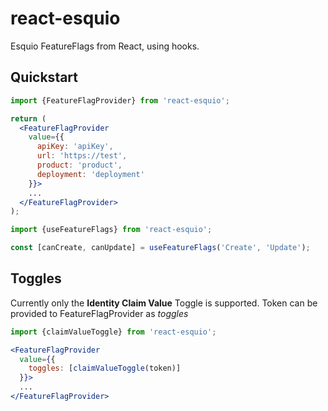 # react-esquio

Esquio FeatureFlags from React, using hooks.

## Quickstart

```jsx
import {FeatureFlagProvider} from 'react-esquio';

return (
  <FeatureFlagProvider
    value={{
      apiKey: 'apiKey',
      url: 'https://test',
      product: 'product',
      deployment: 'deployment'
    }}>
    ...
  </FeatureFlagProvider>
);
```

```jsx
import {useFeatureFlags} from 'react-esquio';

const [canCreate, canUpdate] = useFeatureFlags('Create', 'Update');
```

## Toggles

Currently only the **Identity Claim Value** Toggle is supported. Token can be provided to FeatureFlagProvider as *toggles*

```jsx
import {claimValueToggle} from 'react-esquio';

<FeatureFlagProvider
  value={{
    toggles: [claimValueToggle(token)]
  }}>
  ...
</FeatureFlagProvider>
```